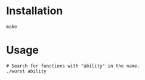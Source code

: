 Installation
============

```
make
```

Usage
=====

```
# Search for functions with "ability" in the name.
./wurst ability
```
